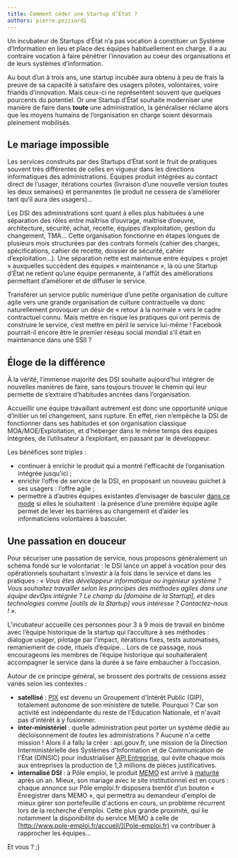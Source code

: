 ```yaml
---
title: Comment céder une Startup d’État ?
authors: pierre.pezziardi
---
```


Un incubateur de Startups d’État n’a pas vocation à constituer un Système d’Information en lieu et place des équipes habituellement en charge. Il a au contraire vocation à faire pénétrer l’innovation au coeur des organisations et de leurs systèmes d’information.

Au bout d’un à trois ans, une startup incubée aura obtenu à peu de frais la preuve de sa capacité à satisfaire des usagers pilotes, volontaires, voire friands d’innovation. Mais ceux-ci ne représentent souvent que quelques pourcents du potentiel. Or une Startup d’État souhaite moderniser une manière de faire dans **toute** une administration, la généraliser réclame alors que les moyens humains de l’organisation en charge soient désormais pleinement mobilisés.

<!--more-->

## Le mariage impossible

Les services construits par des Startups d’État sont le fruit de pratiques souvent très différentes de celles en vigueur dans les directions informatiques des administrations. Équipes produit intégrées au contact direct de l’usager, itérations courtes (livraison d’une nouvelle version toutes les deux semaines) et permanentes (le produit ne cessera de s’améliorer tant qu’il aura des usagers)… 

Les DSI des administrations sont quant à elles plus habituées à une séparation des rôles entre maîtrise d’ouvrage, maîtrise d’oeuvre, architecture, sécurité, achat, recette, équipes d’exploitation, gestion du changement, TMA… Cette organisation fonctionne en étapes longues de plusieurs mois structurées par des contrats formels (cahier des charges, spécifications, cahier de recette, doissier de sécurité, cahier d’exploitation…). Une séparation nette est maintenue entre équipes « projet » auxquelles succèdent des équipes « maintenance », là où une Startup d’État ne retient qu’une équipe permanente, à l'affût des améliorations permettant d’améliorer et de diffuser le service.

Transférer un service public numérique d’une petite organisation de culture agile vers une grande organisation de culture contractuelle va donc naturellement provoquer un désir de « retour à la normale » vers le cadre contractuel connu. Mais mettre en risque les pratiques qui ont permis de construire le service, c’est mettre en péril le service lui-même ! Facebook pourrait-il encore être le premier réseau social mondial s’il était en maintenance dans une SSII ?

## Éloge de la différence

À la vérité, l’immense majorité des DSI souhaite aujourd’hui intégrer de nouvelles manières de faire, sans toujours trouver le chemin qui leur permette de s’extraire d’habitudes ancrées dans l’organisation.

Accueillir une équipe travaillant autrement est donc une opportunité unique d’initier un tel changement, sans rupture. En effet, rien n’empêche la DSI de fonctionner dans ses habitudes et son organisation classique MOA/MOE/Exploitation, et d’héberger dans le même temps des équipes intégrées, de l’utilisateur à l’exploitant, en passant par le développeur. 

Les bénéfices sont triples :

* continuer à enrichir le produit qui a montré l'efficacité de l’organisation intégrée jusqu'ici ;
* enrichir l’offre de service de la DSI, en proposant un nouveau guichet à ses usagers : l’offre agile ;
* permettre à d’autres équipes existantes d’envisager de basculer [dans ce mode](https://beta.gouv.fr/2016/11/28/equipes-autonomes.html) si elles le souhaitent : la présence d’une première équipe agile permet de lever les barrières au changement et d’aider les informaticiens volontaires à basculer.

## Une passation en douceur

Pour sécuriser une passation de service, nous proposons généralement un schéma fondé sur le volontariat : le DSI lance un appel à vocation pour des opérationnels souhaitant s’investir à la fois dans le service et dans les pratiques : _« Vous êtes développeur informatique ou ingénieur système ? Vous souhaitez travailler selon les principes des méthodes agiles dans une équipe devOps intégrée ? Le champ du [domaine de la Startup], et des technologies comme [outils de la Startup] vous intéresse ? Contactez-nous ! »_.

L’incubateur accueille ces personnes pour 3 à 9 mois de travail en binôme avec l’équipe historique de la startup qui l’acculture à ses méthodes : dialogue usager, pilotage par l’impact, itérations fixes, tests automatisés, remaniement de code, rituels d’équipe…
Lors de ce passage, nous encourageons les membres de l’équipe historique qui souhaiteraient accompagner le service dans la durée à se faire embaucher à l’occasion.

Autour de ce principe général, se brossent des portraits de cessions assez variés selon les contextes :
* **satellisé** : [PIX](https://pix.beta.gouv.fr/) est devenu un Groupement d'Intérêt Public (GIP), totalement autonome de son ministère de tutelle. Pourquoi ? Car son activité est indépendante du reste de l'Education Nationale, et n'avait pas d'intérêt à y fusionner.
* **inter-ministériel** : quelle administration peut porter un système dédié au décloisonnement de *toutes* les administrations ? Aucune n'a cette mission ! Alors il a fallu la créer : api.gouv.fr, une mission de la Direction Interministérielle des Systèmes d'Information et de Communication de l'État (DINSIC) pour industrialiser [API Entreprise](https://api.gouv.fr/api/api-entreprise.html), qui évite chaque mois aux entreprises la production de 1,3 millions de pièces justificatives.
* **internalisé DSI** : à Pôle emploi, le produit [MEMO](https://memo.-em-emploi.fr/) est arrivé à [maturité](https://memo.pole-emploi.fr/stats) après un an. Mieux, son mariage avec le site institutionnel est en cours : chaque annonce sur Pôle emploi.fr disposera bientôt d’un bouton « Enregistrer dans MEMO », qui permettra au demandeur d'emploi de mieux gérer son portefeuille d'actions en cours, un problème récurrent lors de la recherche d'emploi. Cette plus grande proximité, qui lie notamment la disponibilité du service MEMO à celle de [http://www.pole-emploi.fr/accueil/](Pole-emploi.fr) va contribuer à rapprocher les équipes…

Et vous ? ;)
